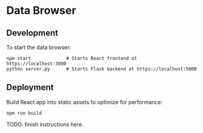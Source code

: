 # Data Browser

## Development

To start the data browser:

    npm start             # Starts React frontend at https://localhost:3000
    python server.py      # Starts Flask backend at https://localhost:5000

## Deployment

Build React app into static assets to optimize for performance:

    npm run build

TODO: finish instructions here.
